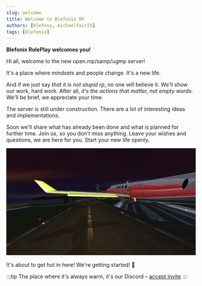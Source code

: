 ```yaml
---
slug: welcome
title: Welcome to Blefonix RP
authors: [blefony, michaelfair25]
tags: [blefonix]
---
```


**Blefonix RolePlay welcomes you!**

Hi all, welcome to the new open.mp/samp/ugmp server!

It's a place where mindsets and people change. It's a new life.

And if we just say *that it is not stupid rp*, no one will believe it. We'll show our work, hard work. After all, *it's the actions that matter, not empty words*. We'll be brief, we appreciate your time.

The server is still under construction. There are a lot of interesting ideas and implementations.

Soon we'll share what has already been done and what is planned for further time. Join us, so you don't miss anything. Leave your wishes and questions, we are here for you. Start your new life openly.

![Blefonix RolePlay Landing](./welcome.jpg)

It's about to get hot in here! We're getting started! 🚀

:::tip
The place where it's always warm, it's our Discord – [accept invite](https://discord.gg/bccRnBNDGu)
:::
